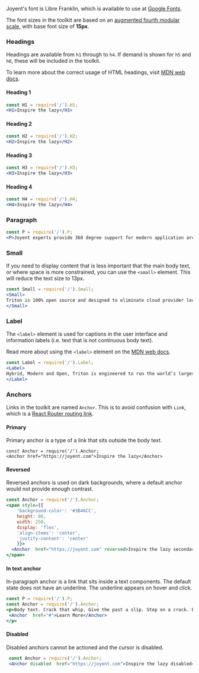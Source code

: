 Joyent's font is Libre Franklin, which is available to use at [Google Fonts](https://fonts.google.com/specimen/Libre+Franklin).

The font sizes in the toolkit are based on an [augmented fourth modular scale](http://www.modularscale.com/?15,24&px&1.414), with base font size of **15px**.

### Headings

Headings are available from `h1` through to `h4`. If demand is shown for `h5` and `h6`, these will be included in the toolkit.

To learn more about the correct usage of HTML headings, visit [MDN web docs](https://developer.mozilla.org/en-US/docs/Web/HTML/Element/Heading_Elements).

#### Heading 1
```jsx
const H1 = require('/').H1;
<H1>Inspire the lazy</H1>
```

#### Heading 2
```jsx
const H2 = require('/').H2;
<H2>Inspire the lazy</H2>
```

#### Heading 3

```jsx
const H3 = require('/').H3;
<H3>Inspire the lazy</H3>
```

#### Heading 4
```jsx
const H4 = require('/').H4;
<H4>Inspire the lazy</H4>
```

### Paragraph
```jsx
const P = require('/').P;
<P>Joyent experts provide 360 degree support for modern application architectures, including development frameworks, container orchestration tools, and hybrid cloud infrastructures.</P>
```

### Small
If you need to display content that is less important that the main body text, or where space is more constrained, you can use the `<small>` element. This will reduce the text size to 13px.

```jsx
const Small = require('/').Small;
<Small>
Triton is 100% open source and designed to eliminate cloud provider lock-in. With support for popular container management tools like Kubernetes, augmented by our own open source project ContainerPilot, we are working with the community to deliver simple to operate platform services that are open and portable.
</Small>
```

### Label
The `<label>` element is used for captions in the user interface and information labels (i.e. text that is not continuous body text).

Read more about using the `<label>` element on the [MDN web docs](https://developer.mozilla.org/en-US/docs/Web/HTML/Element/label).

```jsx
const Label = require('/').Label;
<Label>
Hybrid, Modern and Open, Triton is engineered to run the world’s largest cloud native applications
</Label>
```

### Anchors
Links in the toolkit are named `Anchor`. This is to avoid confusion with `Link`, which is a [React Router routing link](http://knowbody.github.io/react-router-docs/api/Link.html).

#### Primary
Primary anchor is a type of a link that sits outside the body text.

```
const Anchor = require('/').Anchor;
<Anchor href="https://joyent.com">Inspire the lazy</Anchor>
```

#### Reversed
Reversed anchors is used on dark backgrounds, where a default anchor would not provide enough contrast.

```jsx
const Anchor = require('/').Anchor;
<span style={{
    'background-color': '#3B46CC',
    height: 80,
    width: 250,
    display: 'flex',
    'align-items': 'center',
    'justify-content': 'center'
    }}>
  <Anchor  href="https://joyent.com" reversed>Inspire the lazy secondary</Anchor>
</span>
```

#### In text anchor
In-paragraph anchor is a link that sits inside a text components. The default state does not have an underline.  The underline appears on hover and click.

```jsx
const P = require('/').P;
const Anchor = require('/').Anchor;
<p>Body text. Crack that whip. Give the past a slip. Step on a crack. Break your momma's back. When a problem comes along.You must whip it. 
 <Anchor  href="#">Learn More</Anchor>
</p>

```

#### Disabled

Disabled anchors cannot be actioned and the cursor is disabled.

```jsx
 const Anchor = require('/').Anchor;
 <Anchor disabled  href="https://joyent.com">Inspire the lazy disabled</Anchor>
```
